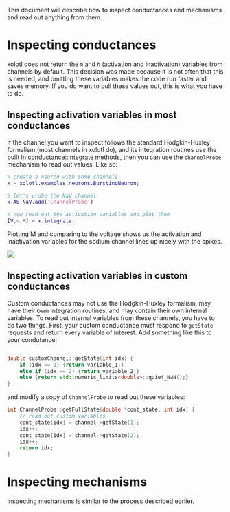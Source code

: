 This document will describe how to inspect conductances and mechanisms
and read out anything from them. 


# Inspecting conductances

xolotl does not return the `m` and `h` (activation and 
inactivation) variables from channels by default. This decision was 
made because it is not often that this is needed, and omitting 
these variables makes the code run faster and saves memory. If you do
want to pull these values out, this is what you have to do.

## Inspecting activation variables in most conductances

If the channel you want to inspect follows the standard Hodgkin-Huxley
formalism (most channels in xolotl do), and its integration routines
use the built in [conductance::integrate](https://github.com/sg-s/xolotl/blob/master/c%2B%2B/conductance2.hpp) methods, then you can use the 
`channelProbe` mechanism to read out values. Like so:

```matlab
% create a neuron with some channels
x = xolotl.examples.neurons.BurstingNeuron;

% let's probe the NaV channel
x.AB.NaV.add('ChannelProbe')

% now read out the activation variables and plot them
[V,~,M] = x.integrate;

```

Plotting M and comparing to the voltage shows us the activation and inactivation variables for the sodium channel lines up nicely with the spikes. 

![](https://user-images.githubusercontent.com/6005346/101928009-18665600-3ba3-11eb-95e6-9c7606e5f42d.png)


## Inspecting activation variables in custom conductances

Custom conductances may not use the Hodgkin-Huxley formalism, may have
their own integration routines, and may contain their own internal variables. To read out internal variables from these channels, you have
to do two things. First, your custom conductance must respond to `getState` requests and return every variable of interest. Add something like this to your condutance:

```C++

double customChannel::getState(int idx) {
    if (idx == 1) {return variable_1;}  
    else if (idx == 2) {return variable_2;}
    else {return std::numeric_limits<double>::quiet_NaN();}
}

```

and modify a copy of `ChannelProbe` to read out these variables:

```C++
int ChannelProbe::getFullState(double *cont_state, int idx) {
    // read out custom variables
    cont_state[idx] = channel->getState(1);
    idx++;
    cont_state[idx] = channel->getState(2);
    idx++;
    return idx;
}

```

# Inspecting mechanisms

Inspecting mechanisms is similar to the process described earlier. 